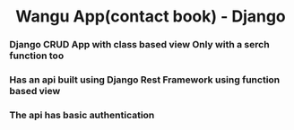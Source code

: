 <div align="center">


# Wangu App(contact book) - Django

</div>

### Django CRUD App  with class  based view Only with a serch function too
### Has an api built using Django Rest Framework using function based view
### The api has basic authentication
